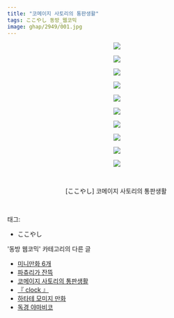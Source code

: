 ```yaml
---
title: "코메이지 사토리의 통판생활"
tags: ここやし 동방_웹코믹
image: ghap/2949/001.jpg
---
```

<div class="article">
<p style="text-align: center; clear: none; float: none;"><img src="{{ site.nasurl }}/ghap/2949/001.jpg"/></p>
<p style="text-align: center; clear: none; float: none;"><img src="{{ site.nasurl }}/ghap/2949/002.jpg"/></p>
<p style="text-align: center; clear: none; float: none;"><img src="{{ site.nasurl }}/ghap/2949/003.jpg"/></p>
<p style="text-align: center; clear: none; float: none;"><img src="{{ site.nasurl }}/ghap/2949/004.jpg"/></p>
<p style="text-align: center; clear: none; float: none;"><img src="{{ site.nasurl }}/ghap/2949/005.jpg"/></p>
<p style="text-align: center; clear: none; float: none;"><img src="{{ site.nasurl }}/ghap/2949/006.jpg"/></p>
<p style="text-align: center; clear: none; float: none;"><img src="{{ site.nasurl }}/ghap/2949/007.jpg"/></p>
<p style="text-align: center; clear: none; float: none;"><img src="{{ site.nasurl }}/ghap/2949/008.jpg"/></p>
<p style="text-align: center; clear: none; float: none;"><img src="{{ site.nasurl }}/ghap/2949/009.jpg"/></p>
<p style="text-align: center; clear: none; float: none;"><img src="{{ site.nasurl }}/ghap/2949/010.jpg"/></p>
<p style="text-align: center; clear: none; float: none;"><br/></p>
<p style="text-align: center; clear: none; float: none;">[ここやし] 코메이지 사토리의 통판생활 </p>
<p><br/></p>
</div><div class="tagTrail">
<p>태그: </p>
<ul>
<li>ここやし</li>
</ul>
</div><div class="another">
<p>'동방 웹코믹' 카테고리의 다른 글</p>
<ul>
<li><a href="/2016-12-20-ghap_2953">미니만화 6개</a></li>
<li><a href="/2016-12-19-ghap_2950">파츄리가 잔뜩</a></li>
<li><a href="/2016-12-19-ghap_2949">코메이지 사토리의 통판생활</a></li>
<li><a href="/2016-12-19-ghap_2948">『 clock 』</a></li>
<li><a href="/2016-12-19-ghap_2946">하타테 모미지 만화</a></li>
<li><a href="/2016-12-19-ghap_2943">독경 야마비코</a></li>
</ul>
</div><div class="cb_module cb_fluid">
<div class="cb_wrt cb_profile">
</div><!-- commentList close -->
</div>